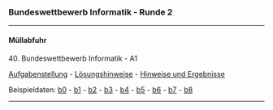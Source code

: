 ### Bundeswettbewerb Informatik - Runde 2
---

#### Müllabfuhr

40\. Bundeswettbewerb Informatik - A1

[Aufgabenstellung](./muellabfuhr/muellabfuhr.pdf) -
[Lösungshinweise](./muellabfuhr/muellabfuhrL.pdf) -
[Hinweise und Ergebnisse](https://nbviewer.org/github/ktheu/Programmierwettbewerbe/blob/master/bwinf2/muellabfuhr/muellabfuhr.ipynb)

Beispieldaten: 
[b0](muellabfuhr/beispieldaten/muellabfuhr0.txt) -
[b1](muellabfuhr/beispieldaten/muellabfuhr1.txt) -
[b2](muellabfuhr/beispieldaten/muellabfuhr2.txt) -
[b3](muellabfuhr/beispieldaten/muellabfuhr3.txt) -
[b4](muellabfuhr/beispieldaten/muellabfuhr4.txt) -
[b5](muellabfuhr/beispieldaten/muellabfuhr5.txt) -
[b6](muellabfuhr/beispieldaten/muellabfuhr6.txt) -
[b7](muellabfuhr/beispieldaten/muellabfuhr7.txt) -
[b8](muellabfuhr/beispieldaten/muellabfuhr8.txt) 



----